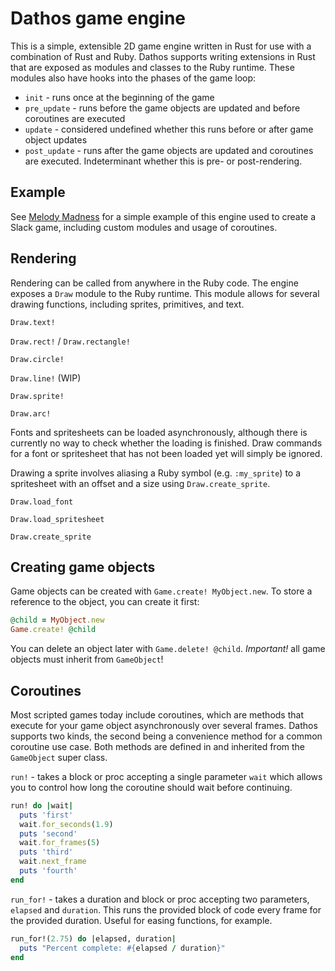 # Dathos game engine

This is a simple, extensible 2D game engine written in Rust for use with a
combination of Rust and Ruby.
Dathos supports writing extensions in Rust that are exposed as modules and
classes to the Ruby runtime.
These modules also have hooks into the phases of the game loop:

- `init` - runs once at the beginning of the game
- `pre_update` - runs before the game objects are updated and before coroutines are executed
- `update` - considered undefined whether this runs before or after game object updates
- `post_update` - runs after the game objects are updated and coroutines are executed. Indeterminant whether this is pre- or post-rendering.

## Example

See [Melody Madness](https://github.com/BrianMWest/melody-madness) for a simple
example of this engine used to create a Slack game, including custom modules
and usage of coroutines.

## Rendering

Rendering can be called from anywhere in the Ruby code.
The engine exposes a `Draw` module to the Ruby runtime.
This module allows for several drawing functions, including sprites, primitives,
and text.

`Draw.text!`

`Draw.rect!` / `Draw.rectangle!`

`Draw.circle!`

`Draw.line!` (WIP)

`Draw.sprite!`

`Draw.arc!`

Fonts and spritesheets can be loaded asynchronously, although there is currently
no way to check whether the loading is finished.
Draw commands for a font or spritesheet that has not been loaded yet will simply
be ignored.

Drawing a sprite involves aliasing a Ruby symbol (e.g. `:my_sprite`) to a
spritesheet with an offset and a size using `Draw.create_sprite`.

`Draw.load_font`

`Draw.load_spritesheet`

`Draw.create_sprite`

## Creating game objects

Game objects can be created with `Game.create! MyObject.new`.
To store a reference to the object, you can create it first:

```ruby
@child = MyObject.new
Game.create! @child
```

You can delete an object later with `Game.delete! @child`.
_Important!_ all game objects must inherit from `GameObject`!

## Coroutines

Most scripted games today include coroutines, which are methods that execute for
your game object asynchronously over several frames.
Dathos supports two kinds, the second being a convenience method for a common
coroutine use case. Both methods are defined in and inherited from the
`GameObject` super class.

`run!` - takes a block or proc accepting a single parameter `wait` which allows
you to control how long the coroutine should wait before continuing.

```ruby
run! do |wait|
  puts 'first'
  wait.for_seconds(1.9)
  puts 'second'
  wait.for_frames(5)
  puts 'third'
  wait.next_frame
  puts 'fourth'
end
```

`run_for!` - takes a duration and block or proc accepting two parameters,
`elapsed` and `duration`. This runs the provided block of code every frame for
the provided duration. Useful for easing functions, for example.

```ruby
run_for!(2.75) do |elapsed, duration|
  puts "Percent complete: #{elapsed / duration}"
end
```
